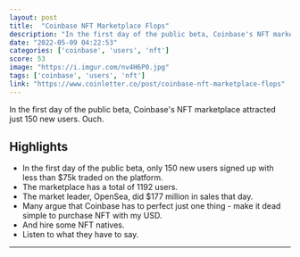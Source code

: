 ```yaml
---
layout: post
title:  "Coinbase NFT Marketplace Flops"
description: "In the first day of the public beta, Coinbase's NFT marketplace attracted just 150 new users. Ouch."
date: "2022-05-09 04:22:53"
categories: ['coinbase', 'users', 'nft']
score: 53
image: "https://i.imgur.com/nv4H6P0.jpg"
tags: ['coinbase', 'users', 'nft']
link: "https://www.coinletter.co/post/coinbase-nft-marketplace-flops"
---
```


In the first day of the public beta, Coinbase's NFT marketplace attracted just 150 new users. Ouch.

## Highlights

- In the first day of the public beta, only 150 new users signed up with less than $75k traded on the platform.
- The marketplace has a total of 1192 users.
- The market leader, OpenSea, did $177 million in sales that day.
- Many argue that Coinbase has to perfect just one thing - make it dead simple to purchase NFT with my USD.
- And hire some NFT natives.
- Listen to what they have to say.

---
